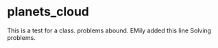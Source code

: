 # planets_cloud
This is a test for a class.
problems abound.
EMily added this line
Solving problems.

